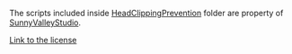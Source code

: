 The scripts included inside [HeadClippingPrevention](https://github.com/oscardelgado02/VR-Prototype---Prospective-Memory-Training/edit/main/Assets/Scripts/HeadClippingPrevention) folder are property of [SunnyValleyStudio](https://github.com/SunnyValleyStudio).

[Link to the license](https://github.com/SunnyValleyStudio/Unity-VR-Prevent-Head-Clipping-with-Player-Push-Back-and-Fade-effect/blob/main/LICENSE)
